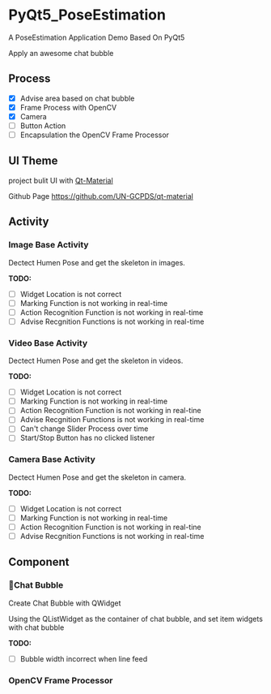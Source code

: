 # PyQt5_PoseEstimation

A PoseEstimation Application Demo Based On PyQt5

Apply an awesome chat bubble

## Process

- [x] Advise area based on chat bubble
- [x] Frame Process with OpenCV
- [x] Camera
- [ ] Button Action
- [ ] Encapsulation the OpenCV Frame Processor

## UI Theme

 project bulit UI with [Qt-Material](https://qt-material.readthedocs.io/en/latest/index.html#themes)

Github Page https://github.com/UN-GCPDS/qt-material

## Activity

### Image Base Activity

Dectect Humen Pose and get the skeleton in images.

**TODO:**

- [ ] Widget Location is not correct
- [ ] Marking Function is not working in real-time
- [ ] Action Recognition Function is not working in real-time
- [ ] Advise Recgnition Functions is not working in real-time

### Video Base Activity

Dectect Humen Pose and get the skeleton in videos.

**TODO:**

- [ ] Widget Location is not correct
- [ ] Marking Function is not working in real-time
- [ ] Action Recognition Function is not working in real-tine
- [ ] Advise Recgnition Functions is not working in real-time
- [ ] Can't change Slider Process over time
- [ ] Start/Stop Button has no clicked listener

### Camera Base Activity

Dectect Humen Pose and get the skeleton in camera.

**TODO:**

- [ ] Widget Location is not correct
- [ ] Marking Function is not working in real-time
- [ ] Action Recognition Function is not working in real-tine
- [ ] Advise Recgnition Functions is not working in real-time

## Component

### 🌟Chat Bubble

Create Chat Bubble with QWidget

Using the QListWidget as the container of chat bubble, and set item widgets with chat bubble

**TODO:**

- [ ] Bubble width incorrect when line feed

### OpenCV Frame Processor

